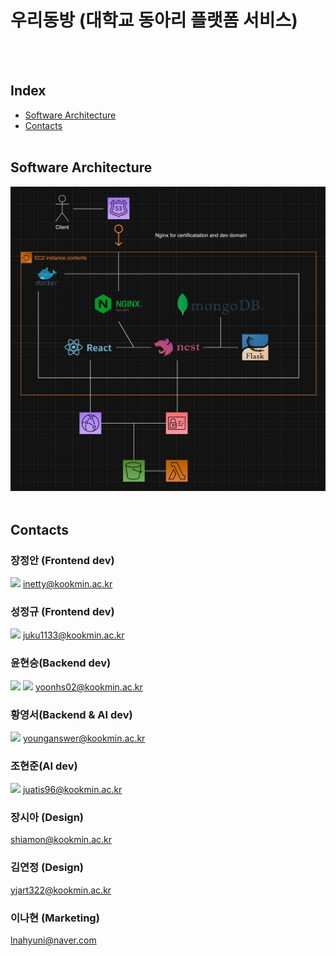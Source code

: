 # 우리동방 (대학교 동아리 플랫폼 서비스)

<br/>
<br/>

## Index

- [Software Architecture](#software-architecture)
- [Contacts](#contacts)
  <br/>
  <br/>

## Software Architecture

![Software Architecture](./assets/Software%20Architecture.png)
<br/>
<br/>

## Contacts

### 장정안 (Frontend dev)

<a href=""><img src="https://img.shields.io/badge/GitHub-100000?style=for-the-badge&logo=github&logoColor=white" style="height: 30px"/></a>
<span>inetty@kookmin.ac.kr</span>
<br/>

### 성정규 (Frontend dev)

<a href="https://github.com/seongjeongkyu1"><img src="https://img.shields.io/badge/GitHub-100000?style=for-the-badge&logo=github&logoColor=white" style="height: 30px"/></a>
juku1133@kookmin.ac.kr
<br/>

### 윤현승(Backend dev)

<a href=""><img src="https://img.shields.io/badge/GitHub-100000?style=for-the-badge&logo=github&logoColor=white" style="height: 30px"/></a>
<a href="https://velog.io/@yoonhs0201"><img src="https://img.shields.io/badge/Velog-20C997?style=flat-square&logo=velog&logoColor=white" style="height: 30px"/></a>
yoonhs02@kookmin.ac.kr
<br/>

### 황영서(Backend & AI dev)

<a href="https://github.com/younganswer"><img src="https://img.shields.io/badge/GitHub-100000?style=for-the-badge&logo=github&logoColor=white" style="height: 30px"/></a>
younganswer@kookmin.ac.kr
<br/>

### 조현준(AI dev)

<a href=""><img src="https://img.shields.io/badge/GitHub-100000?style=for-the-badge&logo=github&logoColor=white" style="height: 30px"/></a>
juatis96@kookmin.ac.kr
<br/>

### 장시아 (Design)

shiamon@kookmin.ac.kr
<br/>

### 김연정 (Design)

yjart322@kookmin.ac.kr
<br/>

### 이나현 (Marketing)

lnahyuni@naver.com
